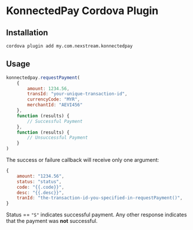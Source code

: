 KonnectedPay Cordova Plugin
===========================

Installation
------------

`cordova plugin add my.com.nexstream.konnectedpay`

Usage
-----

```javascript
konnectedpay.requestPayment(
    {
        amount: 1234.56,
        transId: "your-unique-transaction-id",
        currencyCode: "MYR",
        merchantId: "AEVI456"
    },
    function (results) {
        // Successful Payment
    },
    function (results) {
        // Unsuccessful Payment
    }
)
```

The success or failure callback will receive only one argument:

```javascript
{
    amount: "1234.56",
    status: "status",
    code: "{{.code}}",
    desc: "{{.desc}}",
    tranId: "the-transaction-id-you-specified-in-requestPayment()",
}
```

Status == `"S"` indicates successful payment. Any other response indicates that
the payment was **not** successful.
